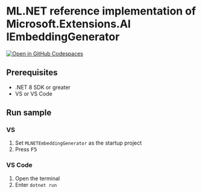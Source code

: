 # ML.NET reference implementation of Microsoft.Extensions.AI IEmbeddingGenerator

[![Open in GitHub Codespaces](https://github.com/codespaces/badge.svg)](https://codespaces.new/luisquintanilla/MLNETEmbeddingGenerator)

## Prerequisites

- .NET 8 SDK or greater
- VS or VS Code

## Run sample

### VS

1. Set `MLNETEmbeddingGenerator` as the startup project
1. Press <kbd>F5</kbd> 

### VS Code

1. Open the terminal
1. Enter `dotnet run`